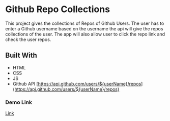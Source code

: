 # Github Repo Collections

This project gives the collections of Repos of Github Users.
The user has to enter a Github username based on the username the api will give the repos collections of the user.
The app will also allow user to click the repo link and check the user repos.

## Built With

* HTML
* CSS
* JS
* Github API [https://api.github.com/users/${userName}/repos](https://api.github.com/users/${userName}/repos)

### Demo Link

[Link](https://github-user-reposcollection.netlify.app/)